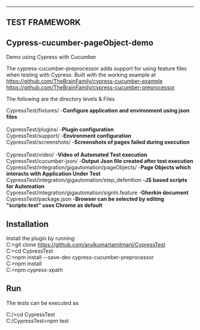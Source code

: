 ----------------
TEST FRAMEWORK
----------------

## Cypress-cucumber-pageObject-demo
Demo using Cypress with Cucumber

The cypress-cucumber-preprocessor adds support for using feature files when testing with Cypress.
Built with the working example at 
https://github.com/TheBrainFamily/cypress-cucumber-example  
https://github.com/TheBrainFamily/cypress-cucumber-preprocessor

The following are the directory levels & Files

CypressTest/fixtures/		      						            -**Configure application and environment using json files**<br />		
CypressTest/plugins/								    	            -**Plugin configuration**<br /> 
CypressTest/support/				        			            -**Environment configuration**<br /> 
CypressTest/screenshots/							  	            -**Screenshots of pages failed during execution**<br /> 						
CypressTest/video/										                -**Video of Automated Test execution**<br /> 
CypressTest/cucumber-json/								            -**Output Json file created after test execution**<br /> 
CypressTest/integration/gigautomation/pageObjects/		-**Page Objects which interacts with Application Under Test**<br />
CypressTest/integration/gigautomation/step_defenition	-**JS based scripts for Automation**<br /> 
CypressTest/integration/gigautomation/signIn.feature	-**Gherkin document**<br />
CypressTest/package.json								              -**Browser can be selected by editing "scripts:test" uses Chrome as default**<br />

## Installation
Install the plugin by running:<br />
C:\>git clone https://github.com/arulkumartamilmani/CypressTest<br />
C:\>cd CypressTest<br />
C:\>npm install --save-dev cypress-cucumber-preprocessor<br />
C:\>npm install<br />
C:\>npm cypress-xpath<br />

## Run
The tests can be executed as<br />

C:/>cd CypressTest<br />
C:/CypressTest>npm test<br />
